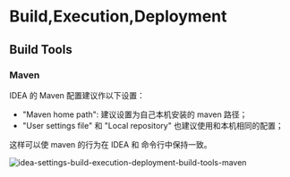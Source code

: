 # Build,Execution,Deployment

## Build Tools

### Maven

IDEA 的 Maven 配置建议作以下设置：

- "Maven home path": 建议设置为自己本机安装的 maven 路径；
- "User settings file" 和 "Local repository" 也建议使用和本机相同的配置；

这样可以使 maven 的行为在 IDEA 和 命令行中保持一致。

![idea-settings-build-execution-deployment-build-tools-maven](https://rmt.ladydaily.com/fetch/seven/storage/image-20210729042200732.png)
